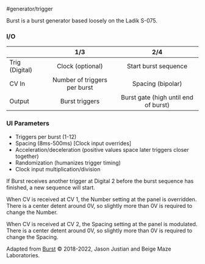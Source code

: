 #generator/trigger 

Burst is a burst generator based loosely on the Ladik S-075.

### I/O

|                |              1/3           |                   2/4                |
| -------------- |:---------------------------:|:-------------------------------------:|
| Trig (Digital) |  Clock (optional)   | Start burst sequence |
| CV In          | Number of triggers per burst |      Spacing (bipolar)       |
| Output         |          Burst triggers           |         Burst gate (high until end of burst)          |

### UI Parameters
* Triggers per burst (1-12)
* Spacing (8ms-500ms) [Clock input overrides]
* Acceleration/deceleration (positive values space later triggers closer together)
* Randomization (humanizes trigger timing)
* Clock input multiplication/division

If Burst receives another trigger at Digital 2 before the burst sequence has finished, a new sequence will start.

When CV is received at CV 1, the Number setting at the panel is overridden. There is a center detent around 0V, so slightly more than 0V is required to change the Number.

When CV is received at CV 2, the Spacing setting at the panel is modulated. There is a center detent around 0V, so slightly more than 0V is required to change the Spacing.

Adapted from [Burst](https://github.com/Chysn/O_C-HemisphereSuite/wiki/Burst) © 2018-2022, Jason Justian and Beige Maze Laboratories. 
